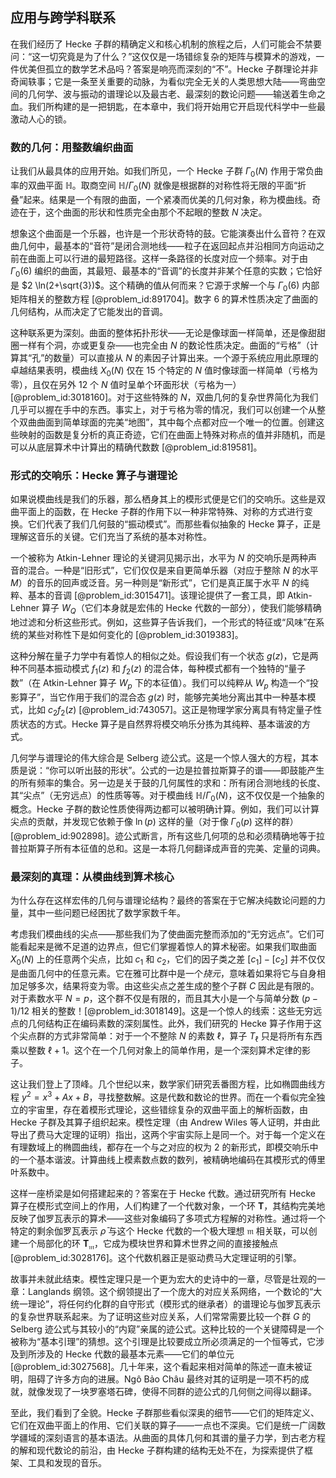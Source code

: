 ## 应用与跨学科联系

在我们经历了 Hecke 子群的精确定义和核心机制的旅程之后，人们可能会不禁要问：“这一切究竟是为了什么？”这仅仅是一场错综复杂的矩阵与模算术的游戏，一件优美但孤立的数学艺术品吗？答案是响亮而深刻的“不”。Hecke 子群理论并非奇闻轶事；它是一条至关重要的动脉，为看似完全无关的人类思想大陆——弯曲空间的几何学、波与振动的谱理论以及最古老、最深刻的数论问题——输送着生命之血。我们所构建的是一把钥匙，在本章中，我们将开始用它开启现代科学中一些最激动人心的锁。

### 数的几何：用整数编织曲面

让我们从最具体的应用开始。如我们所见，一个 Hecke 子群 $\Gamma_0(N)$ 作用于常负曲率的双曲平面 $\mathbb{H}$。取商空间 $\mathbb{H}/\Gamma_0(N)$ 就像是根据群的对称性将无限的平面“折叠”起来。结果是一个有限的曲面，一个紧凑而优美的几何对象，称为模曲线。奇迹在于，这个曲面的形状和性质完全由那个不起眼的整数 $N$ 决定。

想象这个曲面是一个乐器，也许是一个形状奇特的鼓。它能演奏出什么音符？在双曲几何中，最基本的“音符”是闭合测地线——粒子在返回起点并沿相同方向运动之前在曲面上可以行进的最短路径。这样一条路径的长度对应一个频率。对于由 $\Gamma_0(6)$ 编织的曲面，其最短、最基本的“音调”的长度并非某个任意的实数；它恰好是 $2 \ln(2+\sqrt{3})$。这个精确的值从何而来？它源于求解一个与 $\Gamma_0(6)$ 内部矩阵相关的整数方程 [@problem_id:891704]。数字 6 的算术性质决定了曲面的几何结构，从而决定了它能发出的音调。

这种联系更为深刻。曲面的整体拓扑形状——无论是像球面一样简单，还是像甜甜圈一样有个洞，亦或更复杂——也完全由 $N$ 的数论性质决定。曲面的“亏格”（计算其“孔”的数量）可以直接从 $N$ 的素因子计算出来。一个源于系统应用此原理的卓越结果表明，模曲线 $X_0(N)$ 仅在 15 个特定的 $N$ 值时像球面一样简单（亏格为零），且仅在另外 12 个 $N$ 值时呈单个环面形状（亏格为一）[@problem_id:3018160]。对于这些特殊的 $N$，双曲几何的复杂世界简化为我们几乎可以握在手中的东西。事实上，对于亏格为零的情况，我们可以创建一个从整个双曲曲面到简单球面的完美“地图”，其中每个点都对应一个唯一的位置。创建这些映射的函数是复分析的真正奇迹，它们在曲面上特殊对称点的值并非随机，而是可以从底层算术中计算出的精确代数数 [@problem_id:819581]。

### 形式的交响乐：Hecke 算子与谱理论

如果说模曲线是我们的乐器，那么栖身其上的模形式便是它们的交响乐。这些是双曲平面上的函数，在 Hecke 子群的作用下以一种非常特殊、对称的方式进行变换。它们代表了我们几何鼓的“振动模式”。而那些看似抽象的 Hecke 算子，正是理解这音乐的关键。它们充当了系统的基本对称性。

一个被称为 Atkin-Lehner 理论的关键洞见揭示出，水平为 $N$ 的交响乐是两种声音的混合。一种是“旧形式”，它们仅仅是来自更简单乐器（对应于整除 $N$ 的水平 $M$）的音乐的回声或泛音。另一种则是“新形式”，它们是真正属于水平 $N$ 的纯粹、基本的音调 [@problem_id:3015471]。该理论提供了一套工具，即 Atkin-Lehner 算子 $W_Q$（它们本身就是宏伟的 Hecke 代数的一部分），使我们能够精确地过滤和分析这些形式。例如，这些算子告诉我们，一个形式的特征或“风味”在系统的某些对称性下是如何变化的 [@problem_id:3019383]。

这种分解在量子力学中有着惊人的相似之处。假设我们有一个状态 $g(z)$，它是两种不同基本振动模式 $f_1(z)$ 和 $f_2(z)$ 的混合体，每种模式都有一个独特的“量子数”（在 Atkin-Lehner 算子 $W_p$ 下的本征值）。我们可以纯粹从 $W_p$ 构造一个“投影算子”，当它作用于我们的混合态 $g(z)$ 时，能够完美地分离出其中一种基本模式，比如 $c_2 f_2(z)$ [@problem_id:743057]。这正是物理学家分离具有特定量子性质状态的方式。Hecke 算子是自然界将模交响乐分拣为其纯粹、基本谐波的方式。

几何学与谱理论的伟大综合是 Selberg 迹公式。这是一个惊人强大的方程，其本质是说：“你可以听出鼓的形状”。公式的一边是拉普拉斯算子的谱——即鼓能产生的所有频率的集合。另一边是关于鼓的几何属性的求和：所有闭合测地线的长度、其“尖点”（无穷远点）的性质等等。对于模曲线 $\mathbb{H}/\Gamma_0(N)$，这不仅仅是一个抽象的概念。Hecke 子群的数论性质使得两边都可以被明确计算。例如，我们可以计算尖点的贡献，并发现它依赖于像 $\ln(p)$ 这样的量（对于像 $\Gamma_0(p)$ 这样的群）[@problem_id:902898]。迹公式断言，所有这些几何项的总和必须精确地等于拉普拉斯算子所有本征值的总和。这是一本将几何翻译成声音的完美、定量的词典。

### 最深刻的真理：从模曲线到算术核心

为什么存在这样宏伟的几何与谱理论结构？最终的答案在于它解决纯数论问题的力量，其中一些问题已经困扰了数学家数千年。

考虑我们模曲线的尖点——那些我们为了使曲面完整而添加的“无穷远点”。它们可能看起来是微不足道的边界点，但它们掌握着惊人的算术秘密。如果我们取曲面 $X_0(N)$ 上的任意两个尖点，比如 $c_1$ 和 $c_2$，它们的因子类之差 $[c_1]-[c_2]$ 并不仅仅是曲面几何中的任意元素。它在雅可比群中是一个*挠元*，意味着如果将它与自身相加足够多次，结果将变为零。由这些尖点之差生成的整个子群 $C$ 因此是有限的。对于素数水平 $N=p$，这个群不仅是有限的，而且其大小是一个与简单分数 $(p-1)/12$ 相关的整数！[@problem_id:3018149]。这是一个惊人的线索：这些无穷远点的几何结构正在编码素数的深刻属性。此外，我们研究的 Hecke 算子作用于这个尖点群的方式非常简单：对于一个不整除 $N$ 的素数 $\ell$，算子 $T_\ell$ 只是将所有东西乘以整数 $\ell+1$。这个在一个几何对象上的简单作用，是一个深刻算术定律的影子。

这让我们登上了顶峰。几个世纪以来，数学家们研究丢番图方程，比如椭圆曲线方程 $y^2 = x^3 + Ax + B$，寻找整数解。这是代数和数论的世界。而在一个看似完全独立的宇宙里，存在着模形式理论，这些错综复杂的双曲平面上的解析函数，由 Hecke 子群及其算子组织起来。模性定理（由 Andrew Wiles 等人证明，并由此导出了费马大定理的证明）指出，这两个宇宙实际上是同一个。对于每一个定义在有理数域上的椭圆曲线，都存在一个与之对应的权为 2 的新形式，即模交响乐中的一个基本谐波。计算曲线上模素数点数的数列，被精确地编码在其模形式的傅里叶系数中。

这样一座桥梁是如何搭建起来的？答案在于 Hecke 代数。通过研究所有 Hecke 算子在模形式空间上的作用，人们构建了一个代数对象，一个环 $\mathbf{T}$，其结构完美地反映了伽罗瓦表示的算术——这些对象编码了多项式方程解的对称性。通过将一个特定的剩余伽罗瓦表示 $\bar{\rho}$ 与这个 Hecke 代数的一个极大理想 $\mathfrak{m}$ 相关联，可以创建一个局部化的环 $\mathbf{T}_{\mathfrak{m}}$，它成为模块世界和算术世界之间的直接接触点 [@problem_id:3028176]。这个代数机器正是驱动费马大定理证明的引擎。

故事并未就此结束。模性定理只是一个更为宏大的史诗中的一章，尽管是壮观的一章：Langlands 纲领。这个纲领提出了一个庞大的对应关系网络，一个数论的“大统一理论”，将任何约化群的自守形式（模形式的继承者）的谱理论与伽罗瓦表示的复杂世界联系起来。为了证明这些对应关系，人们常常需要比较一个群 $G$ 的 Selberg 迹公式与其较小的“内窥”亲属的迹公式。这种比较的一个关键障碍是一个被称为“基本引理”的猜想。这个引理是比较要成立所必须满足的一个恒等式，它涉及到所涉及的 Hecke 代数的最基本元素——它们的单位元 [@problem_id:3027568]。几十年来，这个看起来相对简单的陈述一直未被证明，阻碍了许多方向的进展。Ngô Bảo Châu 最终对其的证明是一项不朽的成就，就像发现了一块罗塞塔石碑，使得不同群的迹公式的几何侧之间得以翻译。

至此，我们看到了全貌。Hecke 子群那些看似深奥的细节——它们的矩阵定义、它们在双曲平面上的作用、它们关联的算子——一点也不深奥。它们是统一广阔数学疆域的深刻语言的基本语法。从曲面的具体几何和其谱的量子力学，到古老方程的解和现代数论的前沿，由 Hecke 子群构建的结构无处不在，为探索提供了框架、工具和发现的音乐。